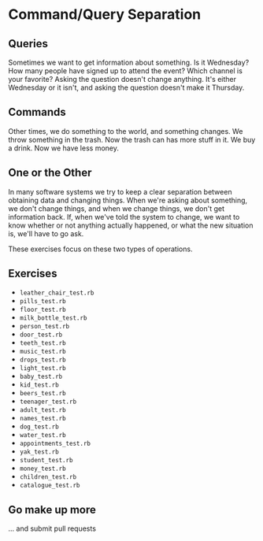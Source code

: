 # Command/Query Separation

## Queries

Sometimes we want to get information about something. Is it Wednesday? How many people have signed up to attend the event? Which channel is your favorite? Asking the question doesn't change anything. It's either Wednesday or it isn't, and asking the question doesn't make it Thursday.

## Commands

Other times, we do something to the world, and something changes. We throw something in the trash. Now the trash can has more stuff in it. We buy a drink. Now we have less money.

## One or the Other

In many software systems we try to keep a clear separation between obtaining data and changing things. When we're asking about something, we don't change things, and when we change things, we don't get information back. If, when we've told the system to change, we want to know whether or not anything actually happened, or what the new situation is, we'll have to go ask.

These exercises focus on these two types of operations.

## Exercises

- `leather_chair_test.rb`
- `pills_test.rb`
- `floor_test.rb`
- `milk_bottle_test.rb`
- `person_test.rb`
- `door_test.rb`
- `teeth_test.rb`
- `music_test.rb`
- `drops_test.rb`
- `light_test.rb`
- `baby_test.rb`
- `kid_test.rb`
- `beers_test.rb`
- `teenager_test.rb`
- `adult_test.rb`
- `names_test.rb`
- `dog_test.rb`
- `water_test.rb`
- `appointments_test.rb`
- `yak_test.rb`
- `student_test.rb`
- `money_test.rb`
- `children_test.rb`
- `catalogue_test.rb`

## Go make up more

... and submit pull requests
